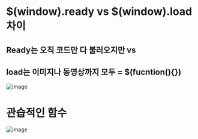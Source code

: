 # $(window).ready  vs $(window).load 차이
## Ready는 오직 코드만 다 불러오지만 vs 
## load는 이미지나 동영상까지 모두 = $(fucntion(){})

![image](https://user-images.githubusercontent.com/85022962/131661587-8b86add3-ccfe-4056-961b-3de95ba19798.png)

# 관습적인 함수
![image](https://user-images.githubusercontent.com/85022962/131661643-34743221-ef05-4cc8-acd6-6438df57f17f.png)

